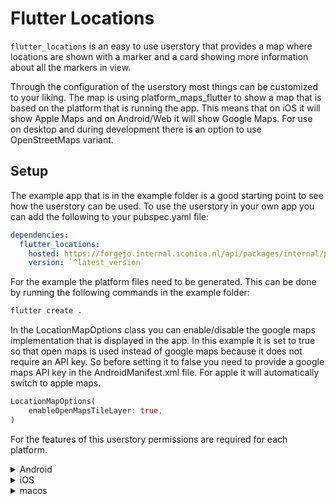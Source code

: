 # Flutter Locations
`flutter_locations` is an easy to use userstory that provides a map where locations are shown with a marker and a card showing more information about all the markers in view.

Through the configuration of the userstory most things can be customized to your liking. The map is using platform_maps_flutter to show a map that is based on the platform that is running the app. This means that on iOS it will show Apple Maps and on Android/Web it will show Google Maps. For use on desktop and during development there is an option to use OpenStreetMaps variant.


## Setup

The example app that is in the example folder is a good starting point to see how the userstory can be used. To use the userstory in your own app you can add the following to your pubspec.yaml file:

```yaml
dependencies:
  flutter_locations:
    hosted: https://forgejo.internal.iconica.nl/api/packages/internal/pub
    version: `^latest_version`
```

For the example the platform files need to be generated. This can be done by running the following commands in the example folder:
```bash
flutter create .
```

In the LocationMapOptions class you can enable/disable the google maps implementation that is displayed in the app.
In this example it is set to true so that open maps is used instead of google maps because it does not require an API key.
So before setting it to false you need to provide a google maps API key in the AndroidManifest.xml file. For apple it will automatically switch to apple maps.

```dart
LocationMapOptions(
    enableOpenMapsTileLayer: true,
)
```

For the features of this userstory permissions are required for each platform.

<details>
<summary>Android</summary>
```xml
<uses-permission android:name="android.permission.INTERNET"/>
```

</details>
<details>
<summary>iOS</summary>
```xml
```

</details>
<details>
<summary>macos</summary>
```xml
For macos you need to add the following entitlements to the macos/Runner/DebugProfile.entitlements and macos/Runner/Release.entitlements files:

```xml
<key>com.apple.security.network.client</key>
<true/>
```
<details>
<summary>Web</summary>
```xml
```
</details>
<details>
<summary>Windows</summary>
```xml
```
</details>
<details>
<summary>Linux</summary>
```xml
```
</details>

See [Geolocator permissions](https://pub.dev/packages/geolocator#usage) for more information about the permissions that are required for the geolocator package that is used.
See [Flutter maps documentation](https://docs.fleaflet.dev/getting-started/installation) for more information about the underlying flutter_map package that is used.


## How to use

You can add the userstory to your app by adding the following code to your widget tree:
```dart
LocationsUserStory(
          options: LocationsOptions(
            respositoryInterface: LocationsLocalRepository(density: 7),
            mapOptions: const LocationsMapOptions(
              zoom: 7,
              initialLocation: Location(
                latitude: 52.2056435,
                longitude: 5.2,
              ),
            ),
          ),
        ),
``` 

A full example is in the example folder.

## Issues
Please file any issues, bugs or feature request as an issue on our [GitHub](https://github.com/Iconica-Development/flutter_locations/pulls) page. Commercial support is available if you need help with integration with your app or services. You can contact us at [support@iconica.nl](mailto:support@iconica.nl).

## Want to contribute
If you would like to contribute to the plugin (e.g. by improving the documentation, solving a bug or adding a cool new feature), please carefully review our [contribution guide](../CONTRIBUTING.md) and send us your [pull request](https://github.com/Iconica-Development/flutter_locations/pulls).

## Author
This `flutter_locations` for Flutter is developed by [Iconica](https://iconica.nl). You can contact us at <support@iconica.nl>

